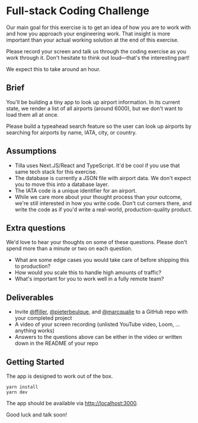 # Full-stack Coding Challenge

Our main goal for this exercise is to get an idea of how you are to work with and how you approach your engineering work. That insight is more important than your actual working solution at the end of this exercise.

Please record your screen and talk us through the coding exercise as you work through it. Don't hesitate to think out loud—that's the interesting part!

We expect this to take around an hour.

## Brief

You'll be building a tiny app to look up airport information. In its current state, we render a list of all airports (around 6000), but we don't want to load them all at once.

Please build a typeahead search feature so the user can look up airports by searching for airports by name, IATA, city, or country.

## Assumptions

- Tilla uses Next.JS/React and TypeScript. It'd be cool if you use that same tech stack for this exercise.
- The database is currently a JSON file with airport data. We don't expect you to move this into a database layer.
- The IATA code is a unique identifier for an airport.
- While we care more about your thought process than your outcome, we're still interested in how you write code. Don't cut corners there, and write the code as if you'd write a real-world, production-quality product.

## Extra questions

We'd love to hear your thoughts on some of these questions. Please don't spend more than a minute or two on each question.

 - What are some edge cases you would take care of before shipping this to production?
 - How would you scale this to handle high amounts of traffic?
 - What's important for you to work well in a fully remote team?

## Deliverables

- Invite [@ffiller](https://github.com/ffiller), [@pieterbeulque](https://github.com/pieterbeulque), and [@marcqualie](https://github.com/marcqualie) to a GitHub repo with your completed project
- A video of your screen recording (unlisted YouTube video, Loom, … anything works)
- Answers to the questions above can be either in the video or written down in the README of your repo

## Getting Started

The app is designed to work out of the box.

```shell
yarn install
yarn dev
```

The app should be available via [http://localhost:3000](http://localhost:3000).

Good luck and talk soon!
